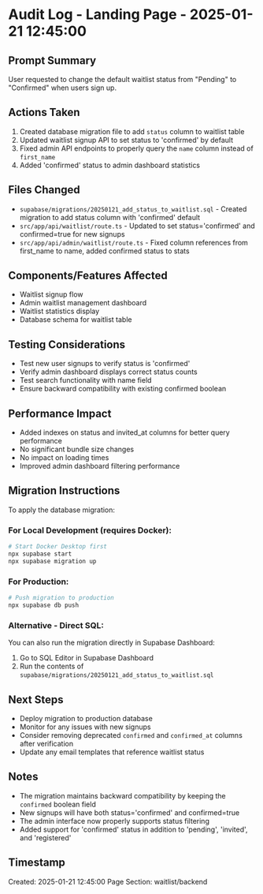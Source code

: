 # Audit Log - Landing Page - 2025-01-21 12:45:00

## Prompt Summary
User requested to change the default waitlist status from "Pending" to "Confirmed" when users sign up.

## Actions Taken
1. Created database migration file to add `status` column to waitlist table
2. Updated waitlist signup API to set status to 'confirmed' by default
3. Fixed admin API endpoints to properly query the `name` column instead of `first_name`
4. Added 'confirmed' status to admin dashboard statistics

## Files Changed
- `supabase/migrations/20250121_add_status_to_waitlist.sql` - Created migration to add status column with 'confirmed' default
- `src/app/api/waitlist/route.ts` - Updated to set status='confirmed' and confirmed=true for new signups
- `src/app/api/admin/waitlist/route.ts` - Fixed column references from first_name to name, added confirmed status to stats

## Components/Features Affected
- Waitlist signup flow
- Admin waitlist management dashboard
- Waitlist statistics display
- Database schema for waitlist table

## Testing Considerations
- Test new user signups to verify status is 'confirmed'
- Verify admin dashboard displays correct status counts
- Test search functionality with name field
- Ensure backward compatibility with existing confirmed boolean

## Performance Impact
- Added indexes on status and invited_at columns for better query performance
- No significant bundle size changes
- No impact on loading times
- Improved admin dashboard filtering performance

## Migration Instructions
To apply the database migration:

### For Local Development (requires Docker):
```bash
# Start Docker Desktop first
npx supabase start
npx supabase migration up
```

### For Production:
```bash
# Push migration to production
npx supabase db push
```

### Alternative - Direct SQL:
You can also run the migration directly in Supabase Dashboard:
1. Go to SQL Editor in Supabase Dashboard
2. Run the contents of `supabase/migrations/20250121_add_status_to_waitlist.sql`

## Next Steps
- Deploy migration to production database
- Monitor for any issues with new signups
- Consider removing deprecated `confirmed` and `confirmed_at` columns after verification
- Update any email templates that reference waitlist status

## Notes
- The migration maintains backward compatibility by keeping the `confirmed` boolean field
- New signups will have both status='confirmed' and confirmed=true
- The admin interface now properly supports status filtering
- Added support for 'confirmed' status in addition to 'pending', 'invited', and 'registered'

## Timestamp
Created: 2025-01-21 12:45:00
Page Section: waitlist/backend